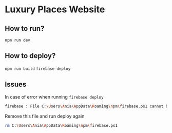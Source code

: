 # Luxury Places Website

## How to run?
```npm run dev```

## How to deploy?
```npm run build```
```firebase deploy```

## Issues
In case of error when running `firebase deploy`
```sh
firebase : File C:\Users\Ania\AppData\Roaming\npm\firebase.ps1 cannot be loaded because running scripts is disabled on this system.
```
Remove this file and run deploy again
```sh
rm C:\Users\Ania\AppData\Roaming\npm\firebase.ps1
```